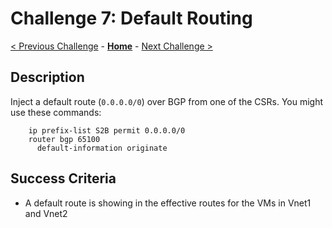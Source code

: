 # Challenge 7: Default Routing

[< Previous Challenge](./06-communities.md) - **[Home](../README.md)** - [Next Challenge >](./08-vng_ibgp.md)

## Description

Inject a default route (`0.0.0.0/0`) over BGP from one of the CSRs. You might use these commands:

```
    ip prefix-list S2B permit 0.0.0.0/0
    router bgp 65100
      default-information originate
```

## Success Criteria

- A default route is showing in the effective routes for the VMs in Vnet1 and Vnet2

